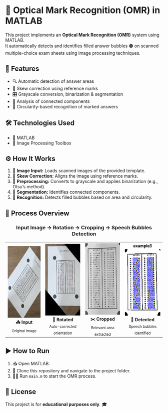 # 📝 Optical Mark Recognition (OMR) in MATLAB

This project implements an **Optical Mark Recognition (OMR)** system using MATLAB.  
It automatically detects and identifies filled answer bubbles 🟤 on scanned multiple-choice exam sheets using image processing techniques.

## 🚀 Features

- 🔍 Automatic detection of answer areas  
- 📐 Skew correction using reference marks  
- 🎛️ Grayscale conversion, binarization & segmentation  
- 🧩 Analysis of connected components  
- 🔵 Circularity-based recognition of marked answers

## 🛠️ Technologies Used

- 🧠 MATLAB  
- 🧰 Image Processing Toolbox

## ⚙️ How It Works

1. 📂 **Image Input:** Loads scanned images of the provided template.
2. 📏 **Skew Correction:** Aligns the image using reference marks.
3. 🖤 **Preprocessing:** Converts to grayscale and applies binarization (e.g., Otsu’s method).  
4. 🧱 **Segmentation:** Identifies connected components.
5. 🧠 **Recognition:** Detects filled bubbles based on area and circularity.

## 💬 Process Overview

<div align="center">
  
### Input Image → Rotation → Cropping → Speech Bubbles Detection

<table>
  <tr>
    <td align="center">
      <img src="imgs/input.png" width="150" height="230" alt="Original input image">
      <br>
      <b>📥 Input</b>
      <br>
      <sub>Original image</sub>
    </td>
    <td align="center">
      <img src="imgs/rotated.png" width="150" height="230" alt="Rotated image">
      <br>
      <b>🔄 Rotated</b>
      <br>
      <sub>Auto-corrected orientation</sub>
    </td>
    <td align="center">
      <img src="imgs/cutted.png" width="150" height="230" alt="Cropped image">
      <br>
      <b>✂️ Cropped</b>
      <br>
      <sub>Relevant area extracted</sub>
    </td>
    <td align="center">
      <img src="imgs/bubbles.png" width="150" height="230" alt="Speech bubbles detected">
      <br>
      <b>💭 Detected</b>
      <br>
      <sub>Speech bubbles identified</sub>
    </td>
  </tr>
</table>

</div>

## ▶️ How to Run

1. 📥 Open MATLAB.  
2. 📁 Clone this repository and navigate to the project folder.  
3. 🏃‍♂️ Run `main.m` to start the OMR process.

## 📄 License

This project is for **educational purposes only**. 🎓
